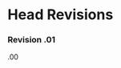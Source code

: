# Head Revisions



### Revision .01
<head>
    <meta charset="utf-8">
    <meta name="viewport" content="width=device-width;shrink-to-fit=no;">
    <meta name="developer/author" content="Alison_Concordia~{Andrea.Estrada}">
    <meta name="description" content="Basic Head Template">
    <title>Head</title>
    <link rel="stylesheet" href="\Master02\Styles\FA\css\all.min.css">
    <link rel="stylesheet" href="\Master02\Styles\Bv5\css\bootstrap.min.css">
    <link rel="stylesheet" href="\Master02\Styles\Bv5\css\bootstrap-grid.min.css.map">
</head>

.00
<head>
    <meta charset="utf-8">
    <meta name="viewport" content="width=device-width;shrink-to-fit=no;">
    <meta name="developer/author" content="Alison Concordia">
    <meta name="description" content="Basic Head Template">
    <title>Head</title>
    <link rel="stylesheet" href="C:\Users\Conco\Documents\Docs\C\Master02\Styles\FA\css\all.min.css">
    <link rel="stylesheet" href="C:\Users\Conco\Documents\Docs\C\Master02\Styles\Bv5\css\bootstrap.min.css">
    <link rel="stylesheet" href="C:\Users\Conco\Documents\Docs\C\Master02\Styles\Bv5\css\bootstrap-grid.min.css.map">
  </head>
